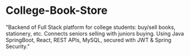 # College-Book-Store
"Backend of Full Stack platform for college students: buy/sell books, stationery, etc. Connects seniors selling with juniors buying. Using Java SpringBoot, React, REST APIs, MySQL, secured with JWT &amp; Spring Security."

